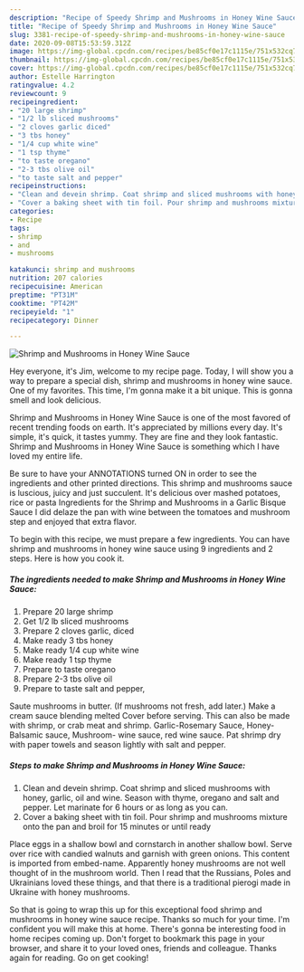 ```yaml
---
description: "Recipe of Speedy Shrimp and Mushrooms in Honey Wine Sauce"
title: "Recipe of Speedy Shrimp and Mushrooms in Honey Wine Sauce"
slug: 3381-recipe-of-speedy-shrimp-and-mushrooms-in-honey-wine-sauce
date: 2020-09-08T15:53:59.312Z
image: https://img-global.cpcdn.com/recipes/be85cf0e17c1115e/751x532cq70/shrimp-and-mushrooms-in-honey-wine-sauce-recipe-main-photo.jpg
thumbnail: https://img-global.cpcdn.com/recipes/be85cf0e17c1115e/751x532cq70/shrimp-and-mushrooms-in-honey-wine-sauce-recipe-main-photo.jpg
cover: https://img-global.cpcdn.com/recipes/be85cf0e17c1115e/751x532cq70/shrimp-and-mushrooms-in-honey-wine-sauce-recipe-main-photo.jpg
author: Estelle Harrington
ratingvalue: 4.2
reviewcount: 9
recipeingredient:
- "20 large shrimp"
- "1/2 lb sliced mushrooms"
- "2 cloves garlic diced"
- "3 tbs honey"
- "1/4 cup white wine"
- "1 tsp thyme"
- "to taste oregano"
- "2-3 tbs olive oil"
- "to taste salt and pepper"
recipeinstructions:
- "Clean and devein shrimp. Coat shrimp and sliced mushrooms with honey, garlic, oil and wine. Season with thyme, oregano and salt and pepper. Let marinate for 6 hours or as long as you can."
- "Cover a baking sheet with tin foil. Pour shrimp and mushrooms mixture onto the pan and broil for 15 minutes or until ready"
categories:
- Recipe
tags:
- shrimp
- and
- mushrooms

katakunci: shrimp and mushrooms 
nutrition: 207 calories
recipecuisine: American
preptime: "PT31M"
cooktime: "PT42M"
recipeyield: "1"
recipecategory: Dinner

---
```



![Shrimp and Mushrooms in Honey Wine Sauce](https://img-global.cpcdn.com/recipes/be85cf0e17c1115e/751x532cq70/shrimp-and-mushrooms-in-honey-wine-sauce-recipe-main-photo.jpg)

Hey everyone, it's Jim, welcome to my recipe page. Today, I will show you a way to prepare a special dish, shrimp and mushrooms in honey wine sauce. One of my favorites. This time, I'm gonna make it a bit unique. This is gonna smell and look delicious.

Shrimp and Mushrooms in Honey Wine Sauce is one of the most favored of recent trending foods on earth. It's appreciated by millions every day. It's simple, it's quick, it tastes yummy. They are fine and they look fantastic. Shrimp and Mushrooms in Honey Wine Sauce is something which I have loved my entire life.

Be sure to have your ANNOTATIONS turned ON in order to see the ingredients and other printed directions. This shrimp and mushrooms sauce is luscious, juicy and just succulent. It&#39;s delicious over mashed potatoes, rice or pasta Ingredients for the Shrimp and Mushrooms in a Garlic Bisque Sauce I did delaze the pan with wine between the tomatoes and mushroom step and enjoyed that extra flavor.


To begin with this recipe, we must prepare a few ingredients. You can have shrimp and mushrooms in honey wine sauce using 9 ingredients and 2 steps. Here is how you cook it.

<!--inarticleads1-->

##### The ingredients needed to make Shrimp and Mushrooms in Honey Wine Sauce:

1. Prepare 20 large shrimp
1. Get 1/2 lb sliced mushrooms
1. Prepare 2 cloves garlic, diced
1. Make ready 3 tbs honey
1. Make ready 1/4 cup white wine
1. Make ready 1 tsp thyme
1. Prepare to taste oregano
1. Prepare 2-3 tbs olive oil
1. Prepare to taste salt and pepper,


Saute mushrooms in butter. (If mushrooms not fresh, add later.) Make a cream sauce blending melted Cover before serving. This can also be made with shrimp, or crab meat and shrimp. Garlic-Rosemary Sauce, Honey- Balsamic sauce, Mushroom- wine sauce, red wine sauce. Pat shrimp dry with paper towels and season lightly with salt and pepper. 

<!--inarticleads2-->

##### Steps to make Shrimp and Mushrooms in Honey Wine Sauce:

1. Clean and devein shrimp. Coat shrimp and sliced mushrooms with honey, garlic, oil and wine. Season with thyme, oregano and salt and pepper. Let marinate for 6 hours or as long as you can.
1. Cover a baking sheet with tin foil. Pour shrimp and mushrooms mixture onto the pan and broil for 15 minutes or until ready


Place eggs in a shallow bowl and cornstarch in another shallow bowl. Serve over rice with candied walnuts and garnish with green onions. This content is imported from embed-name. Apparently honey mushrooms are not well thought of in the mushroom world. Then I read that the Russians, Poles and Ukrainians loved these things, and that there is a traditional pierogi made in Ukraine with honey mushrooms. 

So that is going to wrap this up for this exceptional food shrimp and mushrooms in honey wine sauce recipe. Thanks so much for your time. I'm confident you will make this at home. There's gonna be interesting food in home recipes coming up. Don't forget to bookmark this page in your browser, and share it to your loved ones, friends and colleague. Thanks again for reading. Go on get cooking!
